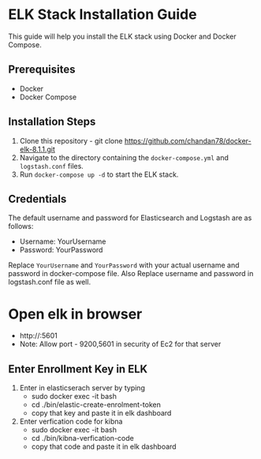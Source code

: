    # ELK Stack Installation Guide

   This guide will help you install the ELK stack using Docker and Docker Compose.

   ## Prerequisites

   - Docker
   - Docker Compose

   ## Installation Steps

   1. Clone this repository - git clone https://github.com/chandan78/docker-elk-8.1.1.git
   2. Navigate to the directory containing the `docker-compose.yml` and `logstash.conf` files.
   3. Run `docker-compose up -d` to start the ELK stack.

   ## Credentials

   The default username and password for Elasticsearch and Logstash are as follows:

   - Username: YourUsername
   - Password: YourPassword

   Replace `YourUsername` and `YourPassword` with your actual username and password in docker-compose file.
   Also Replace username and password in logstash.conf file as well.

# Open elk in browser 
- http://<public ip of your server>:5601
- Note: Allow port - 9200,5601 in security of Ec2 for that server

## Enter Enrollment Key in ELK
1. Enter in elasticserach server by typing
   - sudo docker exec -it <conatiner-id> bash
   - cd ./bin/elastic-create-enrolment-token
   - copy that key and paste it in elk dashboard
2. Enter verfication code for kibna
   - sudo docker exec -it <conatiner-id> bash
   - cd ./bin/kibna-verfication-code
   - copy that code and paste it in elk dashboard